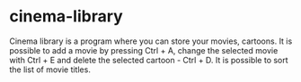 # cinema-library
Cinema library is a program where you can store your movies, cartoons. It is possible to add a movie by pressing Ctrl + A, change the selected movie with Ctrl + E and delete the selected cartoon - Ctrl + D. It is possible to sort the list of movie titles.
